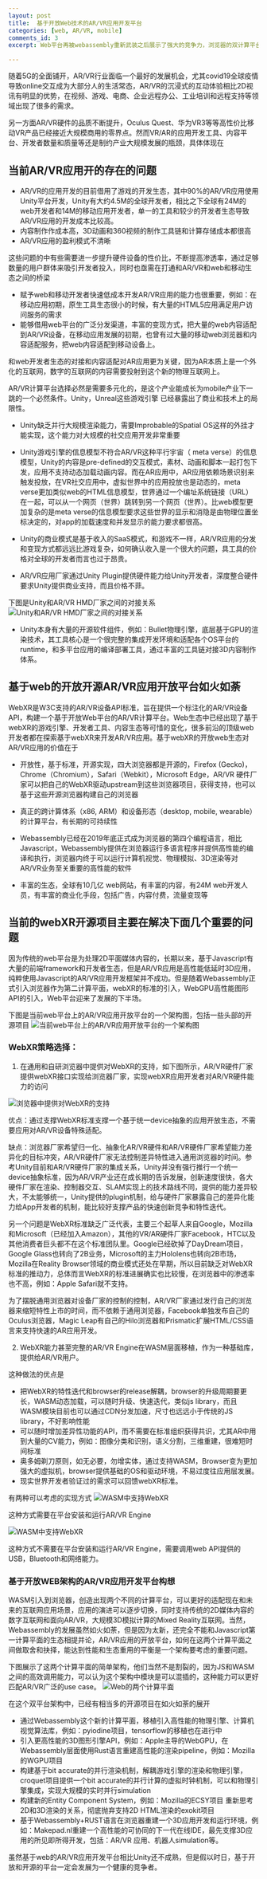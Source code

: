 ```yaml
---
layout: post
title:  基于开放Web技术的AR/VR应用开发平台
categories: [web, AR/VR, mobile]
comments_id: 3
excerpt: Web平台再被webassembly重新武装之后展示了强大的竞争力，浏览器的双计算平台驱动互联网从2D媒体互联网进入到2D Reality互联网

---
```



随着5G的全面铺开，AR/VR行业面临一个最好的发展机会，尤其covid19全球疫情导致online交互成为大部分人的生活常态，AR/VR的沉浸式的互动体验相比2D视讯有明显的优势，在视频、游戏、电商、企业远程办公、工业培训和远程支持等领域出现了很多的需求。

另一方面AR/VR硬件的品质不断提升，Oculus Quest、华为VR3等等高性价比移动VR产品已经接近大规模商用的零界点。然而VR/AR的应用开发工具、内容平台、开发者数量和质量等还是制约产业大规模发展的瓶颈，具体体现在

## 当前AR/VR应用开的存在的问题

 - AR/VR的应用开发的目前借用了游戏的开发生态，其中90%的AR/VR应用使用Unity平台开发，Unity有大约4.5M的全球开发者，相比之下全球有24M的web开发者和14M的移动应用开发者，单一的工具和较少的开发者生态导致AR/VR应用的开发成本比较高。
 - 内容制作作成本高，3D动画和360视频的制作工具链和计算存储成本都很高
 - AR/VR应用的盈利模式不清晰

这些问题的中有些需要进一步提升硬件设备的性价比，不断提高渗透率，通过足够数量的用户群体来吸引开发者投入，同时也亟需在打通和AR/VR和web和移动生态之间的桥梁
 - 赋予web和移动开发者快速低成本开发AR/VR应用的能力也很重要，例如：在移动应用初期，原生工具生态很小的时候，有大量的HTML5应用满足用户访问服务的需求
 - 能够借用web平台的广泛分发渠道，丰富的变现方式，把大量的web内容适配到AR/VR设备，在移动应用发展的初期，也曾有过大量的移动web浏览器和内容适配服务，把web内容适配到移动设备上。

和web开发者生态的对接和内容适配对AR应用更为关键，因为AR本质上是一个外化的互联网，数字的互联网的内容需要投射到这个新的物理互联网上。
 
 AR/VR计算平台选择必然是需要多元化的，是这个产业能成长为mobile产业下一跳的一个必然条件。Unity，Unreal这些游戏引擎 已经暴露出了商业和技术上的局限性。
 

 - Unity缺乏并行大规模渲染能力，需要Improbable的Spatial OS这样的外挂才能实现，这个能力对大规模的社交应用开发非常重要
 
 - Unity游戏引擎的信息模型不符合AR/VR这种平行宇宙（ meta verse）的信息模型，Unity的内容是pre-defined的交互模式，素材、动画和脚本一起打包下发，应用不支持动态加载动画内容。而在AR应用中，AR应用依赖场景识别来触发投放，在VR社交应用中，虚拟世界中的应用投放也是动态的，meta verse更加类似web的HTML信息模型，世界通过一个编址系统链接（URL）在一起，可以从一个网页（世界）跳转到另一个网页（世界）。比web模型更加复杂的是meta verse的信息模型要求这些世界的显示和消隐是由物理位置坐标决定的，对app的加载速度和并发显示的能力要求都很高。
 
 - Unity的商业模式是基于收入的SaaS模式，和游戏不一样，AR/VR应用的分发和变现方式都远远比游戏复杂，如何确认收入是一个很大的问题，具工具的价格对全球的开发者而言也过于昂贵。
 
 - AR/VR应用厂家通过Unity Plugin提供硬件能力给Unity开发者，深度整合硬件要求Unity提供商业支持，而且价格不菲。

 下图是Unity和AR/VR HMD厂家之间的对接关系
 ![Unity和AR/VR HMD厂家之间的对接关系](../images//unity-integration.png)


 - Unity本身有大量的开源软件组件，例如：Bullet物理引擎，底层基于GPU的渲染技术，其工具核心是一个很完整的集成开发环境和适配各个OS平台的runtime，和多平台应用的编译部署工具，通过丰富的工具链对接3D内容制作体系。
 
 ## 基于web的开放开源AR/VR应用开放平台如火如荼
 
WebXR是W3C支持的AR/VR设备API标准，旨在提供一个标注化的AR/VR设备API，构建一个基于开放Web平台的AR/VR计算平台。Web生态中已经出现了基于webXR的游戏引擎、开发者工具、内容生态等可惜的变化，很多前沿的顶级web开发者都在探索基于webXR来开发AR/VR应用。基于webXR的开放web生态对AR/VR应用的价值在于

 - 开放性，基于标准，开源实现，四大浏览器都是开源的，Firefox (Gecko)，Chrome（Chromium），Safari（Webkit），Microsoft Edge，AR/VR 硬件厂家可以把自己的WebXR驱动upstream到这些浏览器项目，获得支持，也可以基于这些开源浏览器构建自己的浏览器



 - 真正的跨计算体系（x86, ARM）和设备形态（desktop, mobile, wearable）的计算平台，有长期的可持续性
 - Webassembly已经在2019年底正式成为浏览器的第四个编程语言，相比Javascript，Webassembly提供在浏览器运行多语言程序并提供高性能的编译和执行，浏览器内终于可以运行计算机视觉、物理模拟、3D渲染等对AR/VR业务至关重要的高性能的软件
 - 丰富的生态，全球有10几亿 web网站，有丰富的内容，有24M web开发人员，有丰富的商业化手段，包括广告，内容付费，流量变现等
 
## 当前的webXR开源项目主要在解决下面几个重要的问题

因为传统的web平台是为处理2D平面媒体内容的，长期以来，基于Javascript有大量的前端framework和开发者生态，但是AR/VR应用是高性能低延时3D应用，纯粹使用Javascript的AR/VR应用开发框架并不成功。但是随着Webassembly正式引入浏览器作为第二计算平面，webXR的标准的引入，WebGPU高性能图形API的引入，Web平台迎来了发展的下半场。

下图是当前web平台上的AR/VR应用开放平台的一个架构图，包括一些头部的开源项目
 ![当前web平台上的AR/VR应用开放平台的一个架构图](../images/webXR-Architecture.png)



### WebXR策略选择：

 1. 在通用和自研浏览器中提供对WebXR的支持，如下图所示，AR/VR硬件厂家提供webXR接口实现给浏览器厂家，实现webXR应用开发者对AR/VR硬件能力的访问

![浏览器中提供对WebXR的支持](..images/webXR-integration.png)

优点：通过支撑WebXR标准支撑一个基于统一device抽象的应用开放生态，不需要应用对AR/VR设备特殊适配。

缺点：浏览器厂家希望归一化、抽象化AR/VR硬件和AR/VR硬件厂家希望能力差异化的目标冲突，AR/VR硬件厂家无法控制差异特性进入通用浏览器的时间。参考Unity目前和AR/VR硬件厂家的集成关系，Unity并没有强行推行一个统一device抽象标准，因为AR/VR产业还在成长期的告诉发展，创新速度很快，各大硬件厂家在渲染、控制器交互、SLAM实现上的技术路线不同，提供的能力差异较大，不太能够统一，Unity提供的plugin机制，给与硬件厂家暴露自己的差异化能力给App开发者的机制，能比较好支撑产品的快速创新竞争和特性迭代。

另一个问题是WebXR标准缺乏广泛代表，主要三个起草人来自Google，Mozilla和Microsoft（已经加入Amazon），其他的VR/AR硬件厂家Facebook，HTC以及其他消费者巨头都不在这个标准团队里。Google已经砍掉了DayDream项目，Google Glass也转向了2B业务，Microsoft的主力Hololens也转向2B市场，Mozilla在Reality Browser领域的商业模式还处在早期，所以目前缺乏对WebXR标准的推动力，总体而言WebXR的标准进展确实也比较慢，在浏览器中的渗透率也不高，例如：Apple Safari就不支持。

为了摆脱通用浏览器对设备厂家的控制的控制，AR/VR厂家通过发行自己的浏览器来缩短特性上市的时间，而不依赖于通用浏览器，Facebook单独发布自己的Oculus浏览器，Magic Leap有自己的Hilo浏览器和Prismatic扩展HTML/CSS语言来支持快速的AR应用开发。


 2. WebXR能力甚至完整的AR/VR Engine在WASM层面移植，作为一种基础库，提供给AR/VR用户。

这种做法的优点是

 - 把WebXR的特性迭代和browser的release解耦，browser的升级周期要更长，WASM动态加载，可以随时升级、快速迭代，类似js library，而且WASM模块目前也可以通过CDN分发加速，尺寸也远远小于传统的JS library，不好影响性能
 - 可以随时增加差异性功能的API，而不需要在标准组织获得共识，尤其AR中用到大量的CV能力，例如：图像分类和识别，语义分割，三维重建，很难短时间标准
 - 奥多姆剃刀原则，如无必要，勿增实体，通过支持WASM，Browser变为更加强大的虚拟机，browser提供基础的OS和驱动环境，不易过度往应用层发展。
 - 现实世界开发者验证过的需求可以回馈webXR标准。
 
 有两种可以考虑的实现方式
 ![WASM中支持WebXR](../images/webXR-wasm-integration-1.png)
 
这种方式需要在平台安装和运行AR/VR Engine

![WASM中支持WebXR](..images/webXR-wasm-integration-2.png)

这种方式不需要在平台安装和运行AR/VR Engine，需要调用web API提供的USB，Bluetooth和网络能力。


### 基于开放WEB架构的AR/VR应用开发平台构想

WASM引入到浏览器，创造出现两个不同的计算平台，可以更好的适配现在和未来的互联网应用场景，应用的演进可以逐步切换，同时支持传统的2D媒体内容的数字互联网和面向AR/VR，大规模3D模拟计算的Mixed Reality互联网。当然，Webassembly的发展虽然如火如荼，但是因为太新，还完全不能和Javascript第一计算平面的生态相提并论，AR/VR应用的开放平台，如何在这两个计算平面之间做取舍和抉择，能达到性能和生态重用的平衡是一个架构要考虑的重要问题。

下图展示了这两个计算平面的简单架构，他们当然不是割裂的，因为JS和WASM之间的高效调用能力，可以认为这个架构中模块是可以混插的，这种能力可以更好匹配AR/VR广泛的use case。
![Web的两个计算平面](..images/Two-WebXR-Architecture.png)

在这个双平台架构中，已经有相当多的开源项目在如火如荼的展开

 - 通过Webassembly这个新的计算平面，移植引入高性能的物理引擎、计算机视觉算法库，例如：pyiodine项目，tensorflow的移植也在进行中
 - 引入更高性能的3D图形引擎API，例如：Apple主导的WebGPU，在Webassembly层面使用Rust语言重建高性能的渲染pipeline，例如：Mozilla的WGPU项目
 - 构建基于bit accurate的并行渲染机制，解耦游戏引擎的渲染和物理引擎，croquet项目提供一个bit accurate的并行计算的虚拟时钟机制，可以和物理引擎集成，实现大规模的实时并行simulation
 - 构建新的Entity Component System，例如：Mozilla的ECSY项目
重新思考2D和3D渲染的关系，彻底抛弃支持2D HTML渲染的exokit项目
 - 基于Webassembly+RUST语言在浏览器重建一个3D应用开发和运行环境，例如：Makepad.nl重建一个高性能的可协同的下一代在线IDE，最先支撑3D应用的所见即所得开发，包括：AR/VR 应用、机器人simulation等。

虽然基于web的AR/VR应用开发平台相比Unity还不成熟，但是假以时日，基于开放和开源的平台一定会发展为一个健康的竞争者。
